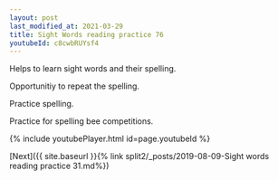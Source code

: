 ```yaml
---
layout: post
last_modified_at: 2021-03-29
title: Sight Words reading practice 76
youtubeId: c8cwbRUYsf4
---
```

 
 
Helps to learn sight words and their spelling.

Opportunitiy to repeat the spelling. 

Practice spelling. 
 
Practice for spelling bee competitions. 
 
{% include youtubePlayer.html id=page.youtubeId %}
 
 

[Next]({{ site.baseurl }}{% link  split2/_posts/2019-08-09-Sight words reading practice 31.md%})
 
